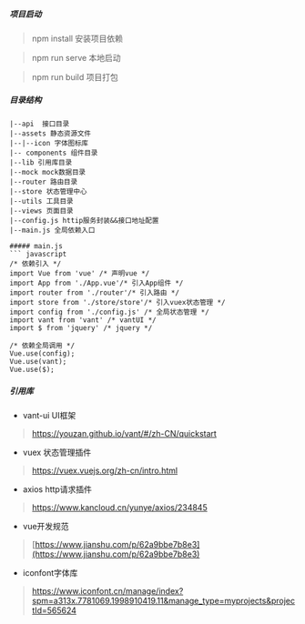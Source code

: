 ##### 项目启动

> npm install 安装项目依赖

> npm run serve 本地启动

> npm run build 项目打包

##### 目录结构
```
|--api  接口目录
|--assets 静态资源文件
|--|--icon 字体图标库
|-- components 组件目录
|--lib 引用库目录
|--mock mock数据目录
|--router 路由目录
|--store 状态管理中心
|--utils 工具目录
|--views 页面目录
|--config.js httip服务封装&&接口地址配置
|--main.js 全局依赖入口

##### main.js
``` javascript
/* 依赖引入 */
import Vue from 'vue' /* 声明vue */
import App from './App.vue'/* 引入App组件 */
import router from './router'/* 引入路由 */
import store from './store/store'/* 引入vuex状态管理 */
import config from './config.js' /* 全局状态管理 */
import vant from 'vant' /* vantUI */
import $ from 'jquery' /* jquery */

/* 依赖全局调用 */
Vue.use(config);
Vue.use(vant);
Vue.use($);

```
##### 引用库
 * vant-ui UI框架
> https://youzan.github.io/vant/#/zh-CN/quickstart

* vuex 状态管理插件
> https://vuex.vuejs.org/zh-cn/intro.html

* axios http请求插件
> https://www.kancloud.cn/yunye/axios/234845

* vue开发规范
> [https://www.jianshu.com/p/62a9bbe7b8e3](https://www.jianshu.com/p/62a9bbe7b8e3)

* iconfont字体库
> https://www.iconfont.cn/manage/index?spm=a313x.7781069.1998910419.11&manage_type=myprojects&projectId=565624



